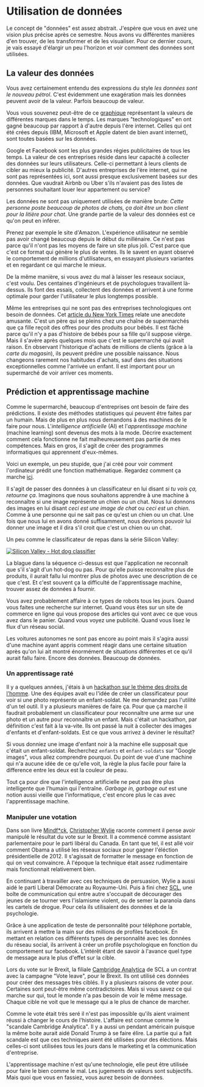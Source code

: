 # Utilisation de données

Le concept de "données" est assez abstrait. J'espère que vous en avez une vision plus précise après ce semestre. Nous avons vu différentes manières d'en trouver, de les transformer et de les visualiser. Pour ce dernier cours, je vais essayé d'élargir un peu l'horizon et voir comment des données sont utilisées.

## La valeur des données

Vous avez certainement entendu des expressions du style *les données sont le nouveau pétrol*. C'est évidemment une exagération mais les données peuvent avoir de la valeur. Parfois beaucoup de valeur.

Vous vous souvenez peut-être de ce [graphique](https://observablehq.com/@d3/bar-chart-race) représentant la valeurs de différentes marques dans le temps. Les marques "technologiques" en ont gagné beaucoup par rapport à d'autre depuis l'ère internet. Celles qui ont été crées depuis (IBM, Microsoft et Apple datent de bien avant internet), sont toutes basées sur les données.

Google et Facebook sont les plus grandes régies publicitaires de tous les temps. La valeur de ces entreprises réside dans leur capacité à collecter des données sur leurs utilisateurs. Celle-ci permettant à leurs clients de cibler au mieux la publicité. D'autres entreprises de l'ère internet, qui ne sont pas représentées ici, sont aussi presque exclusivement basées sur des données. Que vaudrait Airbnb ou Uber s'ils n'avaient pas des listes de personnes souhaitant louer leur appartement ou service?

Les données ne sont pas uniquement utilisées de manière brute: *Cette personne poste beaucoup de photos de chats, ça doit être un bon client pour la litière pour chat*. Une grande partie de la valeur des données est ce qu'on peut en inférer.

Prenez par exemple le site d'Amazon. L'expérience utilisateur ne semble pas avoir changé beaucoup depuis le début du millénaire. Ce n'est pas parce qu'il n'ont pas les moyens de faire un site plus joli. C'est parce que c'est ce format qui génère le plus de ventes. Ils le savent en ayant observé le comportement de millions d'utilisateurs, en essayant plusieurs variantes et en regardant ce qui marche le mieux.

De la même manière, si vous avez du mal à laisser les reseaux sociaux, c'est voulu. Des centaines d'ingénieurs et de psychologues travaillent là-dessus. Ils font des essais, collectent des données et arrivent à une forme optimale pour garder l'utilisateur le plus longtemps possible.

Même les entreprises qui ne sont pas des entreprises technologiques ont besoin de données. Cet [article du New York Times](https://www.nytimes.com/2012/02/19/magazine/shopping-habits.html) relate une anecdote amusante. C'est un père qui se pleins chez une chaîne de supermarchés que ça fille reçoit des offres pour des produits pour bébés. Il est fâché parce qu'il n'y a pas d'histoire de bébés pour sa fille qu'il suppose vièrge. Mais il s'avère après quelques mois que c'est le supermarché qui avait raison. En observant l'historique d'achats de millions de clients (grâce à la *carte du magasin*), ils peuvent prédire une possible naissance. Nous changeons rarement nos habitudes d'achats, sauf dans des situations exceptionnelles comme l'arrivée un enfant. Il est important pour un supermarché de voir arriver ces moments.

## Prédiction et apprentissage machine

Comme le supermarché, beaucoup d'entreprises ont besoin de faire des prédictions. Il existe des méthodes statistiques qui peuvent être faites par un humain. Mais de plus en plus nous demandons à des machines de le faire pour nous. L'*intelligence artificielle* (AI) et l'*apprentissage machine* (machine learning) sont devenus des mots à la mode. Décrire exactement comment cela fonctionne ne fait malheureusement pas partie de mes compétences. Mais en gros, il s'agit de créer des programmes informatiques qui apprennent d'eux-mêmes.

Voici un exemple, un peu stupide, que j'ai créé pour voir comment l'ordinateur prédit une fonction mathématique. Regardez comment ça marche [ici](https://observablehq.com/@idris-maps/apprentissage-automatique).

Il s'agit de passer des données à un classificateur en lui disant *si tu vois ça, retourne ça*. Imaginons que nous souhaitons apprendre à une machine à reconnaître si une image représente un chien ou un chat. Nous lui donnons des images en lui disant *ceci est une image de chat* ou *ceci est un chien*. Comme à une personne qui ne sait pas ce qu'est un chien ou un chat. Une fois que nous lui en avons donné suffisamment, nous devrions pouvoir lui donner une image et il dira s'il croit que c'est un chien ou un chat.

Un peu comme le classificateur de repas dans la série Silicon Valley:

[![Silicon Valley - Hot dog classifier](https://img.youtube.com/vi/vIci3C4JkL0/0.jpg)](https://www.youtube.com/watch?v=vIci3C4JkL0)

La blague dans la séquence ci-dessus est que l'application ne reconnaît que s'il s'agit d'un hot-dog ou pas. Pour qu'elle puisse reconnaître plus de produits, il aurait fallu lui montrer plus de photos avec une description de ce que c'est. Et c'est souvent ça la difficulté de l'apprentissage machine, trouver assez de données à fournir.

Vous avez probablement affaire à ce types de robots tous les jours. Quand vous faites une recherche sur internet. Quand vous êtes sur un site de commerce en ligne qui vous propose des articles qui vont avec ce que vous avez dans le panier. Quand vous voyez une publicité. Quand vous lisez le flux d'un réseau social.

Les voitures autonomes ne sont pas encore au point mais il s'agira aussi d'une machine ayant appris comment réagir dans une certaine situation après qu'on lui ait montré énormément de situations différentes et ce qu'il aurait fallu faire. Encore des données. Beaucoup de données.

### Un apprentissage raté

Il y a quelques années, j'étais à un [hackathon sur le thème des droits de l'homme](http://theport.ch/home/diplohack-2016-impact-hub/). Une des équipes avait eu l'idée de créer un classificateur pour voir si une photo représente un enfant-soldat. Ne me demandez pas l'utilité d'un tel outil. Il y a plusieurs manières de faire ça. Pour que ça marche il faudrait probablement un classificateur pour reconnaître une arme sur une photo et un autre pour reconnaître un enfant. Mais c'était un hackathon, par définition c'est fait à la va-vite. Ils ont passé la nuit à collecter des images d'enfants et d'enfant-soldats. Est ce que vous arrivez à deviner le résultat?

Si vous donniez une image d'enfant noir à la machine elle supposait que c'était un enfant-soldat. Recherchez `enfants` et `enfant-soldats` sur "Google images", vous allez comprendre pourquoi. Du point de vue d'une machine qui n'a aucune idée de ce qu'elle voit, la règle la plus facile pour faire la difference entre les deux est la couleur de peau.

Tout ça pour dire que l'intelligence artificielle ne peut pas être plus intelligente que l'humain qui l'entraîne. *Garbage in, garbage out* est une notion aussi vieille que l'informatique, c'est encore plus le cas avec l'apprentissage machine.

### Manipuler une votation

Dans son livre [Mindf*ck](https://www.penguinrandomhouse.com/books/604375/mindfck-by-christopher-wylie/), [Christopher Wylie](https://en.wikipedia.org/wiki/Christopher_Wylie) raconte comment il pense avoir manipulé le résultat du vote sur le Brexit. Il a commencé comme assistant parlementaire pour le parti libéral du Canada. En tant que tel, il est allé voir comment Obama a utilisé les réseaux sociaux pour gagner l'éléction présidentielle de 2012. Il s'agissait de formatter le message en fonction de qui on veut convaincre. À l'époque la technique était assez rudimentaire mais fonctionnait relativement bien.

En continuant à travailler avec ces techniques de persuasion, Wylie a aussi aidé le parti Liberal Démocrate au Royaume-Uni. Puis à fini chez [SCL](https://en.wikipedia.org/wiki/SCL_Group), une boîte de communication qui entre autre s'occupait de décourager des jeunes de se tourner vers l'islamisme violent, ou de semer la paranoïa dans les cartels de drogue. Pour cela ils utilisaient des données et de la psychologie.

Grâce à une application de teste de personnalité pour téléphone portable, ils arrivent à mettre la main sur des millions de profiles facebook. En mettant en relation ces différents types de personnalité avec les données du réseau social, ils arrivent à créer un profile psychologique en fonction du comportement sur facebook. L'intérêt étant de savoir à l'avance quel type de message aura le plus d'effet sur la cible.

Lors du vote sur le Brexit, la filiale [Cambridge Analytica](https://en.wikipedia.org/wiki/Cambridge_Analytica) de SCL a un contrat avec la campagne "Vote leave", pour le Brexit. Ils ont utilisé ces données pour créer des messages très ciblés. Il y a plusieurs raisons de voter pour. Certaines sont peut-être même contradictoires. Mais si vous savez ce qui marche sur qui, tout le monde n'a pas besoin de voir le même message. Chaque cible ne voit que le message qui a le plus de chance de marcher.

Comme le vote était très seré il n'est pas impossible qu'ils aient vraiment réussi à changer le cours de l'histoire. L'affaire est connue comme le "scandale Cambridge Analytica". Il y a aussi un pendant américain puisque la même boite aurait aidé Donald Trump à se faire élire. La partie qui a fait scandale est que ces techniques aient été utilisées pour des éléctions. Mais celles-ci sont utilisées tous les jours dans le marketing et la communication d'entreprise.

L'apprentissage machine n'est qu'une technologie, elle peut être utilisée pour faire le bien comme le mal. Les jugements de valeurs sont subjectifs. Mais quoi que vous en fassiez, vous aurez besoin de données.
